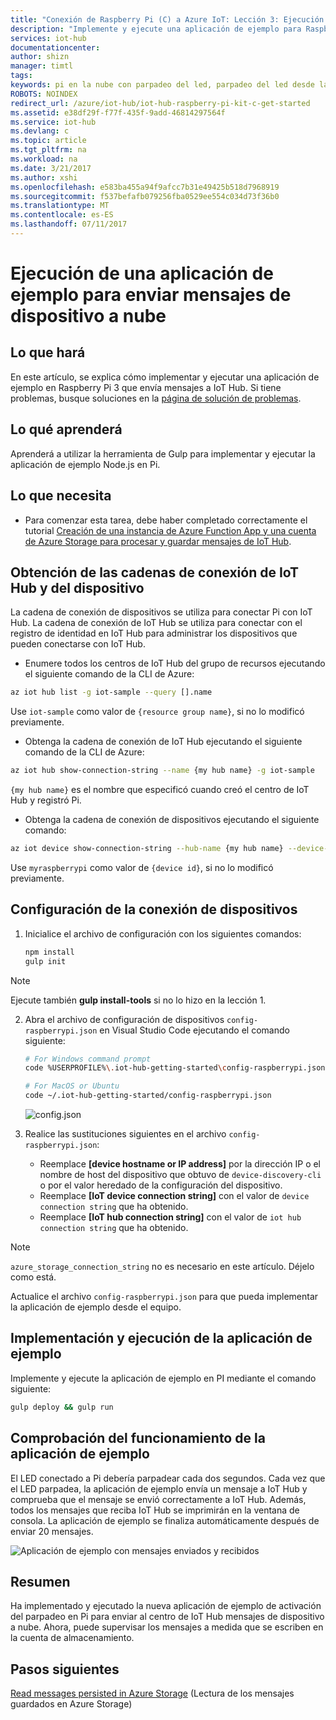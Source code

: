 ```yaml
---
title: "Conexión de Raspberry Pi (C) a Azure IoT: Lección 3: Ejecución del ejemplo | Microsoft Docs"
description: "Implemente y ejecute una aplicación de ejemplo para Raspberry Pi 3 que envíe mensajes a IoT Hub y haga parpadear el LED."
services: iot-hub
documentationcenter: 
author: shizn
manager: timtl
tags: 
keywords: pi en la nube con parpadeo del led, parpadeo del led desde la nube
ROBOTS: NOINDEX
redirect_url: /azure/iot-hub/iot-hub-raspberry-pi-kit-c-get-started
ms.assetid: e38df29f-f77f-435f-9add-46814297564f
ms.service: iot-hub
ms.devlang: c
ms.topic: article
ms.tgt_pltfrm: na
ms.workload: na
ms.date: 3/21/2017
ms.author: xshi
ms.openlocfilehash: e583ba455a94f9afcc7b31e49425b518d7968919
ms.sourcegitcommit: f537befafb079256fba0529ee554c034d73f36b0
ms.translationtype: MT
ms.contentlocale: es-ES
ms.lasthandoff: 07/11/2017
---
```

# <a name="run-a-sample-application-to-send-device-to-cloud-messages"></a>Ejecución de una aplicación de ejemplo para enviar mensajes de dispositivo a nube
## <a name="what-you-will-do"></a>Lo que hará
En este artículo, se explica cómo implementar y ejecutar una aplicación de ejemplo en Raspberry Pi 3 que envía mensajes a IoT Hub. Si tiene problemas, busque soluciones en la [página de solución de problemas](iot-hub-raspberry-pi-kit-c-troubleshooting.md).

## <a name="what-you-will-learn"></a>Lo qué aprenderá
Aprenderá a utilizar la herramienta de Gulp para implementar y ejecutar la aplicación de ejemplo Node.js en Pi.

## <a name="what-you-need"></a>Lo que necesita
* Para comenzar esta tarea, debe haber completado correctamente el tutorial [Creación de una instancia de Azure Function App y una cuenta de Azure Storage para procesar y guardar mensajes de IoT Hub](iot-hub-raspberry-pi-kit-c-lesson3-deploy-resource-manager-template.md).

## <a name="get-your-iot-hub-and-device-connection-strings"></a>Obtención de las cadenas de conexión de IoT Hub y del dispositivo
La cadena de conexión de dispositivos se utiliza para conectar Pi con IoT Hub. La cadena de conexión de IoT Hub se utiliza para conectar con el registro de identidad en IoT Hub para administrar los dispositivos que pueden conectarse con IoT Hub. 

* Enumere todos los centros de IoT Hub del grupo de recursos ejecutando el siguiente comando de la CLI de Azure:

```bash
az iot hub list -g iot-sample --query [].name
```

Use `iot-sample` como valor de `{resource group name}`, si no lo modificó previamente.

* Obtenga la cadena de conexión de IoT Hub ejecutando el siguiente comando de la CLI de Azure:

```bash
az iot hub show-connection-string --name {my hub name} -g iot-sample
```

`{my hub name}` es el nombre que especificó cuando creó el centro de IoT Hub y registró Pi.

* Obtenga la cadena de conexión de dispositivos ejecutando el siguiente comando:

```bash
az iot device show-connection-string --hub-name {my hub name} --device-id myraspberrypi -g iot-sample
```

Use `myraspberrypi` como valor de `{device id}`, si no lo modificó previamente.

## <a name="configure-the-device-connection"></a>Configuración de la conexión de dispositivos
1. Inicialice el archivo de configuración con los siguientes comandos:
   
   ```bash
   npm install
   gulp init
   ```

> [!NOTE]
> Ejecute también **gulp install-tools** si no lo hizo en la lección 1.

2. Abra el archivo de configuración de dispositivos `config-raspberrypi.json` en Visual Studio Code ejecutando el comando siguiente:
   
   ```bash
   # For Windows command prompt
   code %USERPROFILE%\.iot-hub-getting-started\config-raspberrypi.json
   
   # For MacOS or Ubuntu
   code ~/.iot-hub-getting-started/config-raspberrypi.json
   ```
   
   ![config.json](media/iot-hub-raspberry-pi-lessons/lesson3/config.png)
3. Realice las sustituciones siguientes en el archivo `config-raspberrypi.json`:
   
   * Reemplace **[device hostname or IP address]** por la dirección IP o el nombre de host del dispositivo que obtuvo de `device-discovery-cli` o por el valor heredado de la configuración del dispositivo.
   * Reemplace **[IoT device connection string]** con el valor de `device connection string` que ha obtenido.
   * Reemplace **[IoT hub connection string]** con el valor de `iot hub connection string` que ha obtenido.

> [!NOTE]
> `azure_storage_connection_string` no es necesario en este artículo. Déjelo como está.

Actualice el archivo `config-raspberrypi.json` para que pueda implementar la aplicación de ejemplo desde el equipo.

## <a name="deploy-and-run-the-sample-application"></a>Implementación y ejecución de la aplicación de ejemplo
Implemente y ejecute la aplicación de ejemplo en PI mediante el comando siguiente:

```bash
gulp deploy && gulp run
```

## <a name="verify-that-the-sample-application-works"></a>Comprobación del funcionamiento de la aplicación de ejemplo
El LED conectado a Pi debería parpadear cada dos segundos. Cada vez que el LED parpadea, la aplicación de ejemplo envía un mensaje a IoT Hub y comprueba que el mensaje se envió correctamente a IoT Hub. Además, todos los mensajes que reciba IoT Hub se imprimirán en la ventana de consola. La aplicación de ejemplo se finaliza automáticamente después de enviar 20 mensajes.

![Aplicación de ejemplo con mensajes enviados y recibidos](media/iot-hub-raspberry-pi-lessons/lesson3/gulp_run_c.png)

## <a name="summary"></a>Resumen
Ha implementado y ejecutado la nueva aplicación de ejemplo de activación del parpadeo en Pi para enviar al centro de IoT Hub mensajes de dispositivo a nube. Ahora, puede supervisar los mensajes a medida que se escriben en la cuenta de almacenamiento.

## <a name="next-steps"></a>Pasos siguientes
[Read messages persisted in Azure Storage](iot-hub-raspberry-pi-kit-c-lesson3-read-table-storage.md) (Lectura de los mensajes guardados en Azure Storage)

